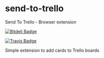 # send-to-trello
Send To Trello - Browser extension


[![Bitdeli Badge](https://d2weczhvl823v0.cloudfront.net/guilhermevrs/send-to-trello/trend.png)](https://bitdeli.com/free "Bitdeli Badge")

[![Travis Badge](https://travis-ci.org/guilhermevrs/send-to-trello.svg?branch=master)](https://travis-ci.org/guilhermevrs/send-to-trello "Travis")

Simple extension to add cards to Trello boards
